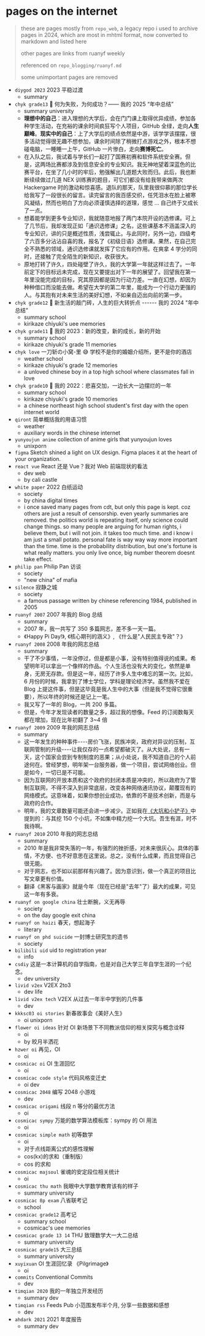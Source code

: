 # pages on the internet

> these are pages mostly from `repo_web`, a legacy repo i used to archive pages in 2024, which are most in mhtml format, now converted to markdown and listed here
>
> other pages are links from ruanyf weekly
>
> referenced on `repo_blogging/ruanyf.md`
>
> some unimportant pages are removed

- `diygod 2023` 2023 平稳过渡
  - summary
- `chyk grade13` 📜 何为失败，为何成功？—— 我的 2025 “年中总结”
  - summary university
  - **理想中的自己**：进入理想的大学后，会在门门课上取得优异成绩，参加各种学生活动，在充裕的课余时间疯狂写个人项目，GitHub 全绿，走向**人生巅峰**。**现实中的自己**：上了大学后的绩点依然是中游，该学学该摆摆，很多活动觉得很无趣不想参加，课余时间除了稍微打点游戏之外，根本不想碰电脑，一睡睡一上午，GitHub 一片惨白，走向**赛博死亡**。
  - 在入队之后，我试着与学长们一起打了国赛初赛和软件系统安全赛。但是，这两场比赛都涉及到信息安全的专业知识。我无神地望着深蓝色的比赛平台，在坐了几小时的牢后，勉强解出几道题大败而归。此后，我也断断续续做过几道 NEX 训练赛的题目，可它们都没有给我带来做两次 Hackergame 时的激动和惊喜感。退队的那天，队里我很仰慕的那位学长给我写了一段很长的留言。读完留言的我百感交织，任凭泪水在脸上被寒风凝结，然而也明白了方向必须谨慎选择的道理，感觉 … 自己终于又成长了一点。
  - 想着能学到更多专业知识，我就随意地报了两门本院开设的选修课。可上了几节后，我却发现正如「通识选修课」之名，这些课基本不涵盖深入的专业知识，讲的只是概述性质，浅尝辄止。与此同时，另外一边，四级考了六百多分沾沾自喜的我，报名了《初级日语》选修课。果然，在自己完全不熟悉的领域，通识选修课就发挥了它应有的作用。在爽拿 4 学分的同时，还接触了完全陌生的新知识，收获很大。
  - 原地打转了许久，四处碰壁了许久，我的大学第一年就这样过去了。一年前定下的目标远未完成，现在又要提出对下一年的展望了。回望我在第一年里没能完成的目标，究其原因都是因为行动力差。一直在幻想，却因为种种借口而没能去做。希望在大学的第二年里，能成为一个行动力更强的人。与其抱有对未来生活的美好幻想，不如亲自迈出向前的第一步。
- `chyk grade12` 📜 新生活的敲门砖，人生的巨大转折点 ------ 我的 2024 "年中总结"
  - summary school
  - kirikaze chiyuki's uee memories
- `chyk grade11` 📜 我的 2023：新的改变，新的成长，新的开始
  - summary school
  - kirikaze chiyuki's grade 11 memories
- `chyk love` 一刀斩の小窝-里 😅 学校不是你的婚姻介绍所，更不是你的酒店
  - weather school
  - kirikaze chiyuki's grade 12 memories
  - a unloved chinese boy in a top high school where classmates fall in love
- `chyk grade10` 📜 我的 2022：悲喜交加，一边长大一边摆烂的一年
  - summary school
  - kirikaze chiyuki's grade 10 memories
  - a chinese northeast high school student's first day with the open internet world
- `qiront` 简单概括我的用语习惯
  - weather
  - auxiliary words in the chinese internet
- `yunyoujun anime` collection of anime girls that yunyoujun loves
  - unixporn
- `figma` Sketch shined a light on UX design. Figma places it at the heart of your organization.
- `react vue` React 还是 Vue？我对 Web 前端现状的看法
  - dev web
  - by cali castle
- `white paper` 2022 白纸运动
  - society
  - by china digital times
  - i once saved many pages from cdt, but only this page is kept. coz others are just a result of censorship. even yearly summaries are removed. the politics world is repeating itself, only science could change things. so many people are arguing for human rights, i believe them, but i will not join. it takes too much time. and i know i am just a small potato. personal fate is way way way more important than the time. time is the probability distribution, but one's fortune is what really matters. you only live once, big number theorem doesnt take effect.
- `philip pan` Philip Pan 访谈
  - society
  - "new china" of mafia
- `silence` 寂静之城
  - society
  - a famous passage written by chinese referencing 1984, published in 2005
- `ruanyf 2007` 2007 年我的 Blog 总结
  - summary
  - 2007 年，我一共写了 350 多篇网志，差不多一天一篇。
  - 《Happy Pi Day!》, 《核心期刊的涵义》, 《什么是"人民民主专政"？》
- `ruanyf 2008` 2008 年我的网志总结
  - summary
  - 干了不少事情，一年没停过，但是都是小事，没有特别值得说的成果。希望明年可以拿出一个像样的作品。个人生活也没有大的变化，依然是单身，无房无存款。但是这一年，经历了许多人生中难忘的第一次。比如，6 月份的时候，我拿到了博士学位，学科是理论经济学。虽然我不爱在 Blog 上提这件事，但是这毕竟是我人生中的大事（但是我不觉得它很重要），所以年终的时候还是记上一笔。
  - 我又写了一年的 Blog，一共 200 多篇。
  - 但是，今年才发现读者的数量之多，超过我的想像。Feed 的订阅数每天都在增加，现在比年初翻了 3~4 倍
- `ruanyf 2009` 2009 年我的网志总结
  - summary
  - 这一年发生的种种事件----房价飞涨，民族冲突，政府对异议的压制，互联网管制的升级----让我仅存的一点希望都破灭了。从大处说，总有一天，这个国家会尝到专制制度的恶果；从小处说，我不知道自己的个人前途何在。曾经梦想，明年架一台服务器，做一个项目，尝试网络创业。但是如今，一切已是不可能。
  - 因为互联网的开放本质和这个政府的封闭本质是冲突的，所以政府为了管制互联网，不得不深入到非常底层，改变各种网络通讯协议，颠覆现有的网络模式。这意味着，如果你想创业成功，依靠的不是技术创新，而是与政府的合作。
  - 明年，我的文章数量可能还会进一步减少。正如我在[《大坑和小铲子》](https://www.ruanyifeng.com/blog/2009/07/big_hole_and_little_shovel.html)中提到的：与其挖 150 个小坑，不如集中精力挖一个大坑。吾生有涯，时不我待啊。
- `ruanyf 2010` 2010 年我的网志总结
  - summary
  - 2010 年是我非常失落的一年，有强烈的挫折感，对未来很灰心。具体的事情，不方便、也不好意思在这里说。总之，没有什么成果，而且觉得自己很无能。
  - 对于网志，也不如以前那样有兴趣了。因为意识到，做一个真正的项目比写文章更有价值。
  - 翻译《黑客与画家》就是今年（现在已经是"去年"了）最大的成果，可见这一年有多衰。
- `ruanyf on google china` 壮士断腕，义无再辱
  - society
  - on the day google exit china
- `ruanyf on haizi` 春天，想起海子
  - literary
- `ruanyf on phd suicide` 一封博士研究生的遗书
  - society
- `bilibili uid` uid to registration year
  - info
- `csdiy` 这是一本计算机的自学指南，也是对自己大学三年自学生涯的一个纪念。
  - dev university
- `livid v2ex` V2EX 2to3
  - dev life
- `livid v2ex tech` V2EX 从过去一年半中学到的几件事
  - dev
- `kkksc03 oi stories` 新春故事会《美好人生》
  - oi unixporn
- `flower oi ideas` 针对 OI 新场景下不同教派信仰的相关探究与概念诠释
  - oi
  - by 皎月半洒花
- `hzwer oi` 再见，OI
  - oi
- `cosmicac oi` OI 生涯回忆
  - oi
- `cosmicac code style` 代码风格变迁史
  - oi dev
- `cosmicac 2048` 编写 2048 小游戏
  - dev
- `cosmicac origami` 线段 n 等分的最优方法
  - oi
- `cosmicac sympy` 万能的数学算法模板库：sympy 的 OI 用法
  - oi
- `cosmicac simple math` 初等数学
  - oi
  - 对于点线距离公式的感性理解
  - cos(kx)的求和（重制版）
  - cos 的求和
- `cosmicac majsoul` 雀魂的安定段位相关统计
  - oi
- `cosmicac thu math` 我眼中大学数学教育该有的样子
  - summary university
- `cosmicac 8p exam` 八省联考记
  - school
- `cosmicac grade12` 高考记
  - summary school
  - cosmicac's uee memories
- `cosmicac grade 13 14` THU 致理数学大一大二总结
  - summary university
- `cosmicac grade15` 大三总结
  - summary university
- `xuyixuan` OI 生涯回忆录 《Pilgrimage》
  - oi
- `commits` Conventional Commits
  - dev
- `timqian 2020` 我的一年独立开发经历
  - summary dev
- `timqian rss` Feeds Pub 小范围发布半个月, 分享一些数据和感想
  - dev
- `ahdark 2021` 2021 年度报告
  - summary dev
